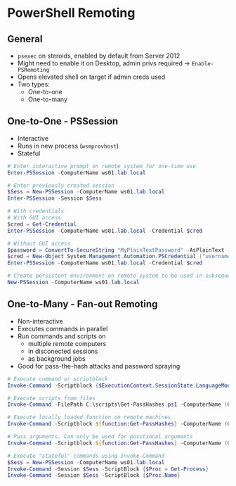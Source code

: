 # PowerShell Remoting

## General

- `psexec` on steroids, enabled by default from Server 2012
- Might need to enable it on Desktop, admin privs required -> `Enable-PSRemoting`
- Opens elevated shell on target if admin creds used
- Two types:
  - One-to-one
  - One-to-many

## One-to-One - PSSession

- Interactive
- Runs in new process (`wsmprovhost`)
- Stateful

```powershell
# Enter interactive prompt on remote system for one-time use
Enter-PSSession -ComputerName ws01.lab.local

# Enter previously created session
$Sess = New-PSSession -ComputerName ws01.lab.local
Enter-PSSession -Session $Sess

# With credentials
# With GUI access
$cred = Get-Credential
Enter-PSSession -ComputerName ws01.lab.local -Credential $cred

# Without GUI access
$password = ConvertTo-SecureString "MyPlainTextPassword" -AsPlainText -Force
$cred = New-Object System.Management.Automation.PSCredential ("username", $password)
Enter-PSSession -ComputerName ws01.lab.local -Credential $cred

# Create persistent environment on remote system to be used in subsequest Invoke-Command calls or entered later with Enter-PSSession. Useful for scripts
New-PSSession -ComputerName ws01.lab.local
```

## One-to-Many - Fan-out Remoting

- Non-interactive
- Executes commands in parallel
- Run commands and scripts on
  - multiple remote computers
  - in disconected sessions
  - as background jobs
- Good for pass-the-hash attacks and password spraying

```powershell
# Execute command or scriptblock
Invoke-Command -Scriptblock {$ExecutionContext.SessionState.LanguageMode} -ComputerName (Get-Content hosts.txt)

# Execute scripts from files
Invoke-Command -FilePath C:\scripts\Get-PassHashes.ps1 -ComputerName (Get-Content hosts.txt)

# Execute locally loaded function on remote machines
Invoke-Command -Scriptblock ${function:Get-PassHashes} -ComputerName (Get-Content hosts.txt)

# Pass arguments. Can only be used for positional arguments
Invoke-Command -Scriptblock ${function:Get-PassHashes} -ComputerName (Get-Content hosts.txt) -ArgumentList

# Execute "stateful" commands using Invoke-Command
$Sess = New-PSSession -ComputerName ws01.lab.local
Invoke-Command -Session $Sess -ScriptBlock {$Proc = Get-Process}
Invoke-Command -Session $Sess -ScriptBlock {$Proc.Name}
```
